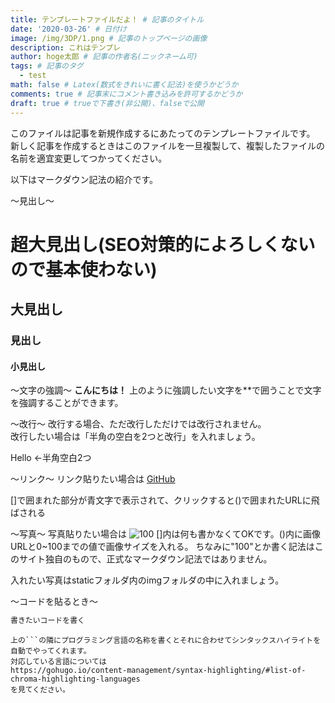 ```yaml
---
title: テンプレートファイルだよ！ # 記事のタイトル
date: '2020-03-26' # 日付け
image: /img/3DP/1.png # 記事のトップページの画像
description: これはテンプレ
author: hoge太郎 # 記事の作者名(ニックネーム可)
tags: # 記事のタグ
  - test
math: false # Latex(数式をきれいに書く記法)を使うかどうか
comments: true # 記事末にコメント書き込みを許可するかどうか
draft: true # trueで下書き(非公開)、falseで公開
---
```

このファイルは記事を新規作成するにあたってのテンプレートファイルです。
新しく記事を作成するときはこのファイルを一旦複製して、複製したファイルの名前を適宜変更してつかってください。

以下はマークダウン記法の紹介です。

～見出し～
# 超大見出し(SEO対策的によろしくないので基本使わない)
## 大見出し
### 見出し
#### 小見出し

～文字の強調～
**こんにちは！**
上のように強調したい文字を**で囲うことで文字を強調することができます。

～改行～
改行する場合、ただ改行しただけでは改行されません。  
改行したい場合は「半角の空白を2つと改行」を入れましょう。

Hello  ←半角空白2つ

～リンク～
リンク貼りたい場合は
[GitHub](https://github.com/koyophysics/web)

[]で囲まれた部分が青文字で表示されて、クリックすると()で囲まれたURLに飛ばされる

～写真～
写真貼りたい場合は
![](/img/light.jpg "100")
[]内は何も書かなくてOKです。()内に画像URLと0~100までの値で画像サイズを入れる。
ちなみに"100"とか書く記法はこのサイト独自のもので、正式なマークダウン記法ではありません。

入れたい写真はstaticフォルダ内のimgフォルダの中に入れましょう。

～コードを貼るとき～
```html
書きたいコードを書く
```

```でコードを囲ってやってください。
上の```の隣にプログラミング言語の名称を書くとそれに合わせてシンタックスハイライトを自動でやってくれます。
対応している言語については
https://gohugo.io/content-management/syntax-highlighting/#list-of-chroma-highlighting-languages
を見てください。
